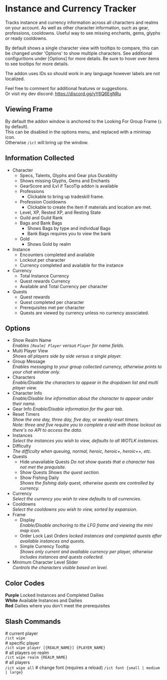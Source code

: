 # Instance and Currency Tracker
Tracks instance and currency information across all characters and realms on your account.
As well as other character information, such as gear, professions, cooldowns.
Useful way to see missing enchants, gems, glyphs or ready cooldowns.

By default shows a single character view with tooltips to compare, this can be changed
under 'Options' to show multiple characters. See additional configuritions under [Options] for more details.
Be sure to hover over items to see tooltips for more details.

The addon uses IDs so should work in any language however labels are not localized.

Feel free to comment for additional features or suggestions.  
Or visit my dev discord: https://discord.gg/yY6Q6EgNRu

## Viewing Frame
By default the addon window is anchored to the Looking For Group Frame (`i` by default).  
This can be disabled in the options menu, and replaced with a minimap icon.  
Otherwise `/ict` will bring up the window.  

## Information Collected
+ Character
    + Specs, Talents, Glyphs and Gear plus Durability
    + Shows missing Glyphs, Gems and Enchants
    + GearScore and iLvl if TacoTip addon is available
    + Professions
        + Clickable to bring up tradeskill frame.
    + Profession Cooldowns
        + Clickable to create the item if materials and location are met.
    + Level, XP, Rested XP, and Resting State
    + Guild and Guild Rank
    + Bags and Bank Bags
        + Shows Bags by type and individual Bags
        + Bank Bags requires you to view the bank
    + Gold
        + Shows Gold by realm
+ Instance 
    + Encounters completed and available
    + Lockout per character
    + Currency completed and available for the instance 
+ Currency
    + Total Instance Currency
    + Quest rewards Currency
    + Available and Total Currency per character
+ Quests
    + Quest rewards
    + Quest completed per character
    + Prerequisites met per character
    + Quests are viewed by currency unless no currency associated.

## Options
+ Show Realm Name  
_Enables `[Realm] Player` versus `Player` for name fields._
+ Multi Player View  
_Shows all players side by side versus a single player._
+ Group Message  
_Enables messaging to your group collected currency, otherwise prints to your chat window only._
+ Characters  
_Enable/Disable the characters to appear in the dropdown list and multi player view._
+ Character Info  
_Enable/Disable line information about the character to appear under their name._  
+ Gear Info
_Enable/Disable information for the gear tab._  
+ Reset Timers  
_Show the one day, three day, five day, or weekly reset timers._  
_Note: three and five require you to complete a raid with those lockout as there's no API to access the data._  
+ Instances  
_Select the instances you wish to view, defaults to all WOTLK instances._  
+ Difficulty  
_The difficulty when queuing, normal, heroic, heroic+, heroic++, etc._  
+ Quests 
    + Hide unavailable Quests
    _Do not show quests that a character has not met the prequisite._  
    + Show Quests
    _Shows the quest section._  
    + Show Fishing Daily  
    _Shows the fishing daily quest, otherwise quests are controlled by currency._  
+ Currency  
_Select the currency you wish to view defaults to all currencies._
+ Cooldowns  
_Select the cooldowns you wish to view, sorted by expansion._
+ Frame  
    + Display  
    _Enable/Disable anchoring to the LFG frame and viewing the mini map icon._
    + Order Lock Last
    _Orders locked instances and completed quests after available instances and quests._
    + Simple Currency Tooltip  
    _Shows only current and available currency per player, otherwise includes instances and quests collected._
+ Minimum Character Level Slider  
_Controls the characters visible based on level._

## Color Codes
**Purple** Locked Instances and Completed Dailies  
**White** Available Instances and Dailies  
**Red** Dailies where you don't meet the prerequisites  

## Slash Commands
\# current player  
`/ict wipe`  
\# specific player  
`/ict wipe player [{REALM_NAME}] {PLAYER_NAME}`  
\# all players on realm  
`/ict wipe realm {REALM_NAME}`  
\# all players  
`/ict wipe all`
\# change font (requires a reload)
`/ict font {small | medium | large}`